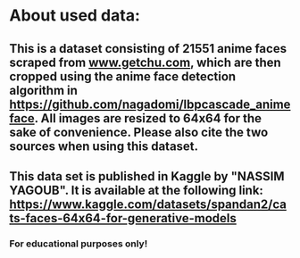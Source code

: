 # About used data:
## This is a dataset consisting of 21551 anime faces scraped from www.getchu.com, which are then cropped using the anime face detection algorithm in https://github.com/nagadomi/lbpcascade_animeface. All images are resized to 64x64 for the sake of convenience. Please also cite the two sources when using this dataset.
## This data set is published in Kaggle by "NASSIM YAGOUB". It is available at the following link: https://www.kaggle.com/datasets/spandan2/cats-faces-64x64-for-generative-models
### For educational purposes only!
